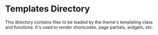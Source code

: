 # Templates Directory

This directory contains files to be loaded by the theme's templating class and functions. It's used to render shortcodes, page partials, widgets, etc.